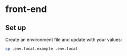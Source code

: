 # front-end

## Set up

Create an environment file and update with your values:

```sh
cp .env.local.example .env.local
```
